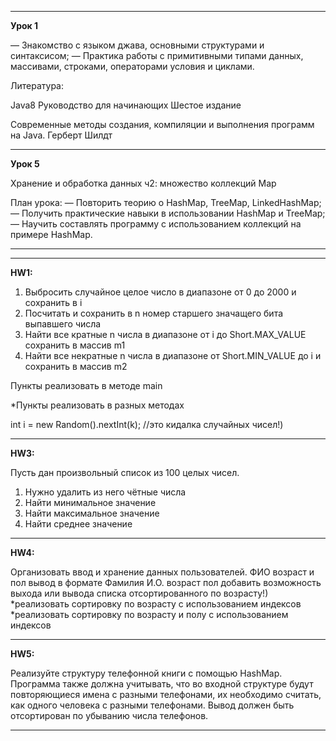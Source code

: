 *******************************************************************************************
**Урок 1**

— Знакомство с языком джава, основными структурами и синтаксисом;
— Практика работы с примитивными типами данных, массивами, строками, операторами условия и циклами.

Литература:

Java8 Руководство для начинающих Шестое издание

Современные методы создания, компиляции и выполнения программ на Java. 
Герберт Шилдт
*******************************************************************************************
**Урок 5**

Хранение и обработка данных ч2: множество коллекций Map

План урока:
— Повторить теорию о HashMap, TreeMap, LinkedHashMap;
— Получить практические навыки в использовании HashMap и TreeMap;
— Научить составлять программу с использованием коллекций на примере HashMap.
*******************************************************************************************

*******************************************************************************************
**HW1:**

1. Выбросить случайное целое число в диапазоне от 0 до 2000 и сохранить в i
2. Посчитать и сохранить в n номер старшего значащего бита выпавшего числа
3. Найти все кратные n числа в диапазоне от i до Short.MAX_VALUE сохранить в массив m1
4. Найти все некратные n числа в диапазоне от Short.MIN_VALUE до i и сохранить в массив m2

Пункты реализовать в методе main

*Пункты реализовать в разных методах

int i = new Random().nextInt(k); //это кидалка случайных чисел!)
*******************************************************************************************
**HW3:**

Пусть дан произвольный список из 100 целых чисел.
1) Нужно удалить из него чётные числа
2) Найти минимальное значение
3) Найти максимальное значение
4) Найти среднее значение
*******************************************************************************************
**HW4:**

Организовать ввод и хранение данных пользователей. ФИО возраст и пол
вывод в формате Фамилия И.О. возраст пол
добавить возможность выхода или вывода списка отсортированного по возрасту!)
*реализовать сортировку по возрасту с использованием индексов
*реализовать сортировку по возрасту и полу с использованием индексов
*******************************************************************************************
**HW5:**

Реализуйте структуру телефонной книги с помощью HashMap.
Программа также должна учитывать, что во входной структуре будут повторяющиеся имена
с разными телефонами, их необходимо считать, как одного человека с разными телефонами.
Вывод должен быть отсортирован по убыванию числа телефонов.
*******************************************************************************************
